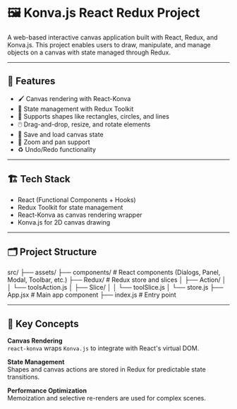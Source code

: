 # 🖼️ Konva.js React Redux Project

A web-based interactive canvas application built with React, Redux, and Konva.js. This project enables users to draw, manipulate, and manage objects on a canvas with state managed through Redux.

---

## 🚀 Features

- 🖌️ Canvas rendering with React-Konva  
- 🔁 State management with Redux Toolkit  
- 🧩 Supports shapes like rectangles, circles, and lines  
- 🖱️ Drag-and-drop, resize, and rotate elements  
- 💾 Save and load canvas state  
- 🧭 Zoom and pan support  
- ♻️ Undo/Redo functionality  

---

## 🏗️ Tech Stack

- React (Functional Components + Hooks)  
- Redux Toolkit for state management  
- React-Konva as canvas rendering wrapper  
- Konva.js for 2D canvas drawing  

---

## 🗂️ Project Structure

src/
├── assets/
├── components/         # React components (Dialogs, Panel, Modal, Toolbar, etc.)
├── Redux/              # Redux store and slices
│   ├── Action/
│   │   └── toolsAction.js
│   ├── Slice/
│   │   └── toolSlice.js
│   └── store.js
├── App.jsx             # Main app component
├── index.js            # Entry point

---

## 🧠 Key Concepts

**Canvas Rendering**  
`react-konva` wraps `Konva.js` to integrate with React's virtual DOM.

**State Management**  
Shapes and canvas actions are stored in Redux for predictable state transitions.

**Performance Optimization**  
Memoization and selective re-renders are used for complex scenes.